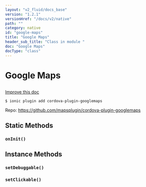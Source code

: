 ```yaml
---
layout: "v2_fluid/docs_base"
version: "1.2.1"
versionHref: "/docs/v2/native"
path: ""
category: native
id: "google-maps"
title: "Google Maps"
header_sub_title: "Class in module "
doc: "Google Maps"
docType: "class"
---
```









<h1 class="api-title">

  
  Google Maps
  

  

  

</h1>

<a class="improve-v2-docs" href='http://github.com/driftyco/ionic-native/edit/master//home/ubuntu/ionic-native/src/plugins/googlemaps.ts#L6'>
  Improve this doc
</a>





<!-- decorators -->


<pre><code>$ ionic plugin add cordova-plugin-googlemaps</code></pre>
<p>Repo:
  <a href="https://github.com/mapsplugin/cordova-plugin-googlemaps">
    https://github.com/mapsplugin/cordova-plugin-googlemaps
  </a>
</p>

<!-- description -->




<!-- @usage tag -->


<!-- @property tags -->
<h2>Static Methods</h2>
<div id="onInit"></div>
<h3><code>onInit()</code>

</h3>














<!-- methods on the class -->

<h2>Instance Methods</h2>

<div id="setDebuggable"></div>

<h3>
  <code>setDebuggable()</code>


</h3>












<div id="setClickable"></div>

<h3>
  <code>setClickable()</code>


</h3>










<!-- related link --><!-- end content block -->


<!-- end body block -->

